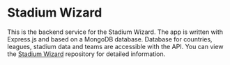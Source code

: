 # Stadium Wizard

This is the backend service for the Stadium Wizard. The app is written with Express.js and based on a MongoDB database. Database for countries, leagues, stadium data and teams are accessible with the API.
You can view the [Stadium Wizard](https://github.com/muratcansarkalkan/stadiumwizard) repository for detailed information.
